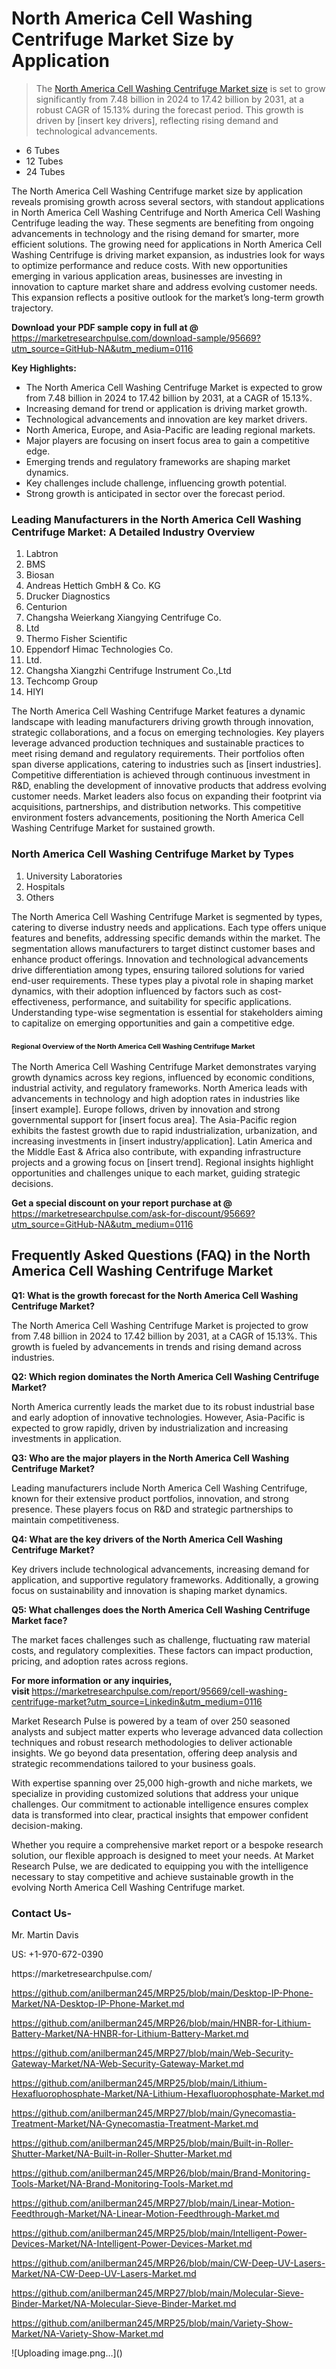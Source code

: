 <h1>North America Cell Washing Centrifuge Market&nbsp;Size by Application</h1><blockquote><p>The <a href="https://marketresearchpulse.com/download-sample/95669?utm_source=GitHub-NA&amp;utm_medium=0116">North America Cell Washing Centrifuge Market size</a> is set to grow significantly from 7.48 billion in 2024 to 17.42 billion by 2031, at a robust CAGR of 15.13% during the forecast period. This growth is driven by [insert key drivers], reflecting rising demand and technological advancements.</p></blockquote><ul><li>6 Tubes<li> 12 Tubes<li> 24 Tubes</li></ul><p>The North America Cell Washing Centrifuge market size by application reveals promising growth across several sectors, with standout applications in North America Cell Washing Centrifuge and North America Cell Washing Centrifuge leading the way. These segments are benefiting from ongoing advancements in technology and the rising demand for smarter, more efficient solutions. The growing need for applications in North America Cell Washing Centrifuge is driving market expansion, as industries look for ways to optimize performance and reduce costs. With new opportunities emerging in various application areas, businesses are investing in innovation to capture market share and address evolving customer needs. This expansion reflects a positive outlook for the market’s long-term growth trajectory.</p><p><strong>Download your PDF sample copy in full at @ </strong><a href="https://marketresearchpulse.com/download-sample/95669?utm_source=GitHub-NA&amp;utm_medium=0116">https://marketresearchpulse.com/download-sample/95669?utm_source=GitHub-NA&amp;utm_medium=0116</a></p><p><strong>Key Highlights: </strong></p><ul><li>The North America Cell Washing Centrifuge Market is expected to grow from 7.48 billion in 2024 to 17.42 billion by 2031, at a CAGR of 15.13%.</li><li>Increasing demand for trend or application is driving market growth.</li><li>Technological advancements and innovation are key market drivers.</li><li>North America, Europe, and Asia-Pacific are leading regional markets.</li><li>Major players are focusing on insert focus area to gain a competitive edge.</li><li>Emerging trends and regulatory frameworks are shaping market dynamics.</li><li>Key challenges include challenge, influencing growth potential.</li><li>Strong growth is anticipated in sector over the forecast period.</li></ul><h3>Leading Manufacturers in the North America Cell Washing Centrifuge Market: A Detailed Industry Overview</h3><ol><li>Labtron</li><li>BMS</li><li>Biosan</li><li>Andreas Hettich GmbH & Co. KG</li><li>Drucker Diagnostics</li><li>Centurion</li><li>Changsha Weierkang Xiangying Centrifuge Co.</li><li>Ltd</li><li>Thermo Fisher Scientific</li><li>Eppendorf Himac Technologies Co.</li><li>Ltd.</li><li>Changsha Xiangzhi Centrifuge Instrument Co.,Ltd</li><li>Techcomp Group</li><li>HIYI</li></ol><div class="flex max-w-full flex-col flex-grow"><div class="min-h-8 text-message flex w-full flex-col items-end gap-2 whitespace-normal break-words [.text-message+&amp;]:mt-5" dir="auto" data-message-author-role="assistant" data-message-id="fd8432e4-4910-450d-b182-61b7bfb0a01f" data-message-model-slug="gpt-4o"><div class="flex w-full flex-col gap-1 empty:hidden first:pt-[3px]"><div class="markdown prose w-full break-words dark:prose-invert light"><p>The North America Cell Washing Centrifuge Market features a dynamic landscape with leading manufacturers driving growth through innovation, strategic collaborations, and a focus on emerging technologies. Key players leverage advanced production techniques and sustainable practices to meet rising demand and regulatory requirements. Their portfolios often span diverse applications, catering to industries such as [insert industries]. Competitive differentiation is achieved through continuous investment in R&amp;D, enabling the development of innovative products that address evolving customer needs. Market leaders also focus on expanding their footprint via acquisitions, partnerships, and distribution networks. This competitive environment fosters advancements, positioning the North America Cell Washing Centrifuge Market for sustained growth.</p></div></div></div></div><h3>North America Cell Washing Centrifuge Market by Types</h3><ol><li>University Laboratories<li> Hospitals<li> Others</li></ol><div class="flex max-w-full flex-col flex-grow"><div class="min-h-8 text-message flex w-full flex-col items-end gap-2 whitespace-normal break-words [.text-message+&amp;]:mt-5" dir="auto" data-message-author-role="assistant" data-message-id="084470be-0bb7-4664-bddf-5156b4f41249" data-message-model-slug="gpt-4o-mini"><div class="flex w-full flex-col gap-1 empty:hidden first:pt-[3px]"><div class="markdown prose w-full break-words dark:prose-invert light"><p>The North America Cell Washing Centrifuge Market is segmented by types, catering to diverse industry needs and applications. Each type offers unique features and benefits, addressing specific demands within the market. The segmentation allows manufacturers to target distinct customer bases and enhance product offerings. Innovation and technological advancements drive differentiation among types, ensuring tailored solutions for varied end-user requirements. These types play a pivotal role in shaping market dynamics, with their adoption influenced by factors such as cost-effectiveness, performance, and suitability for specific applications. Understanding type-wise segmentation is essential for stakeholders aiming to capitalize on emerging opportunities and gain a competitive edge.</p></div></div></div></div><h3><span style="font-size: 11px;">Regional Overview of the North America Cell Washing Centrifuge Market</span></h3><div class="flex max-w-full flex-col flex-grow"><div class="min-h-8 text-message flex w-full flex-col items-end gap-2 whitespace-normal break-words [.text-message+&amp;]:mt-5" dir="auto" data-message-author-role="assistant" data-message-id="e9038762-ce64-4e30-91c9-9bd413514231" data-message-model-slug="gpt-4o-mini"><div class="flex w-full flex-col gap-1 empty:hidden first:pt-[3px]"><div class="markdown prose w-full break-words dark:prose-invert light"><p>The North America Cell Washing Centrifuge Market demonstrates varying growth dynamics across key regions, influenced by economic conditions, industrial activity, and regulatory frameworks. North America leads with advancements in technology and high adoption rates in industries like [insert example]. Europe follows, driven by innovation and strong governmental support for [insert focus area]. The Asia-Pacific region exhibits the fastest growth due to rapid industrialization, urbanization, and increasing investments in [insert industry/application]. Latin America and the Middle East &amp; Africa also contribute, with expanding infrastructure projects and a growing focus on [insert trend]. Regional insights highlight opportunities and challenges unique to each market, guiding strategic decisions.</p></div></div></div></div><p><strong>Get a special discount on your report purchase at @ </strong><a href="https://marketresearchpulse.com/ask-for-discount/95669?utm_source=GitHub-NA&amp;utm_medium=0116">https://marketresearchpulse.com/ask-for-discount/95669?utm_source=GitHub-NA&amp;utm_medium=0116</a></p><h2>Frequently Asked Questions (FAQ) in the North America Cell Washing Centrifuge Market</h2><p><strong>Q1: What is the growth forecast for the North America Cell Washing Centrifuge Market?</strong></p><p>The North America Cell Washing Centrifuge Market is projected to grow from 7.48 billion in 2024 to 17.42 billion by 2031, at a CAGR of 15.13%. This growth is fueled by advancements in trends and rising demand across industries.</p><p><strong>Q2: Which region dominates the North America Cell Washing Centrifuge Market?</strong></p><p>North America currently leads the market due to its robust industrial base and early adoption of innovative technologies. However, Asia-Pacific is expected to grow rapidly, driven by industrialization and increasing investments in application.</p><p><strong>Q3: Who are the major players in the North America Cell Washing Centrifuge Market?</strong></p><p>Leading manufacturers include North America Cell Washing Centrifuge, known for their extensive product portfolios, innovation, and strong presence. These players focus on R&amp;D and strategic partnerships to maintain competitiveness.</p><p><strong>Q4: What are the key drivers of the North America Cell Washing Centrifuge Market?</strong></p><p>Key drivers include technological advancements, increasing demand for application, and supportive regulatory frameworks. Additionally, a growing focus on sustainability and innovation is shaping market dynamics.</p><p><strong>Q5: What challenges does the North America Cell Washing Centrifuge Market face?</strong></p><p>The market faces challenges such as challenge, fluctuating raw material costs, and regulatory complexities. These factors can impact production, pricing, and adoption rates across regions.</p><p><strong>For more information or any inquiries, visit&nbsp;</strong><a href="https://marketresearchpulse.com/report/95669/cell-washing-centrifuge-market?utm_source=Linkedin&utm_medium=0116">https://marketresearchpulse.com/report/95669/cell-washing-centrifuge-market?utm_source=Linkedin&utm_medium=0116</a></p><p>Market Research Pulse is powered by a team of over 250 seasoned analysts and subject matter experts who leverage advanced data collection techniques and robust research methodologies to deliver actionable insights. We go beyond data presentation, offering deep analysis and strategic recommendations tailored to your business goals.</p><p>With expertise spanning over 25,000 high-growth and niche markets, we specialize in providing customized solutions that address your unique challenges. Our commitment to actionable intelligence ensures complex data is transformed into clear, practical insights that empower confident decision-making.</p><p>Whether you require a comprehensive market report or a bespoke research solution, our flexible approach is designed to meet your needs. At Market Research Pulse, we are dedicated to equipping you with the intelligence necessary to stay competitive and achieve sustainable growth in the evolving North America Cell Washing Centrifuge market.</p><h3><strong>Contact Us-</strong></h3><p>Mr. Martin Davis</p><p>US: +1-970-672-0390</p><p>https://marketresearchpulse.com/</p><p><a href="https://github.com/anilberman245/MRP25/blob/main/Desktop-IP-Phone-Market/NA-Desktop-IP-Phone-Market.md">https://github.com/anilberman245/MRP25/blob/main/Desktop-IP-Phone-Market/NA-Desktop-IP-Phone-Market.md</a></p><p><a href="https://github.com/anilberman245/MRP26/blob/main/HNBR-for-Lithium-Battery-Market/NA-HNBR-for-Lithium-Battery-Market.md">https://github.com/anilberman245/MRP26/blob/main/HNBR-for-Lithium-Battery-Market/NA-HNBR-for-Lithium-Battery-Market.md</a></p><p><a href="https://github.com/anilberman245/MRP27/blob/main/Web-Security-Gateway-Market/NA-Web-Security-Gateway-Market.md">https://github.com/anilberman245/MRP27/blob/main/Web-Security-Gateway-Market/NA-Web-Security-Gateway-Market.md</a></p><p><a href="https://github.com/anilberman245/MRP25/blob/main/Lithium-Hexafluorophosphate-Market/NA-Lithium-Hexafluorophosphate-Market.md">https://github.com/anilberman245/MRP25/blob/main/Lithium-Hexafluorophosphate-Market/NA-Lithium-Hexafluorophosphate-Market.md</a></p><p><a href="https://github.com/anilberman245/MRP27/blob/main/Gynecomastia-Treatment-Market/NA-Gynecomastia-Treatment-Market.md">https://github.com/anilberman245/MRP27/blob/main/Gynecomastia-Treatment-Market/NA-Gynecomastia-Treatment-Market.md</a></p><p><a href="https://github.com/anilberman245/MRP25/blob/main/Built-in-Roller-Shutter-Market/NA-Built-in-Roller-Shutter-Market.md">https://github.com/anilberman245/MRP25/blob/main/Built-in-Roller-Shutter-Market/NA-Built-in-Roller-Shutter-Market.md</a></p><p><a href="https://github.com/anilberman245/MRP26/blob/main/Brand-Monitoring-Tools-Market/NA-Brand-Monitoring-Tools-Market.md">https://github.com/anilberman245/MRP26/blob/main/Brand-Monitoring-Tools-Market/NA-Brand-Monitoring-Tools-Market.md</a></p><p><a href="https://github.com/anilberman245/MRP27/blob/main/Linear-Motion-Feedthrough-Market/NA-Linear-Motion-Feedthrough-Market.md">https://github.com/anilberman245/MRP27/blob/main/Linear-Motion-Feedthrough-Market/NA-Linear-Motion-Feedthrough-Market.md</a></p><p><a href="https://github.com/anilberman245/MRP25/blob/main/Intelligent-Power-Devices-Market/NA-Intelligent-Power-Devices-Market.md">https://github.com/anilberman245/MRP25/blob/main/Intelligent-Power-Devices-Market/NA-Intelligent-Power-Devices-Market.md</a></p><p><a href="https://github.com/anilberman245/MRP26/blob/main/CW-Deep-UV-Lasers-Market/NA-CW-Deep-UV-Lasers-Market.md">https://github.com/anilberman245/MRP26/blob/main/CW-Deep-UV-Lasers-Market/NA-CW-Deep-UV-Lasers-Market.md</a></p><p><a href="https://github.com/anilberman245/MRP27/blob/main/Molecular-Sieve-Binder-Market/NA-Molecular-Sieve-Binder-Market.md">https://github.com/anilberman245/MRP27/blob/main/Molecular-Sieve-Binder-Market/NA-Molecular-Sieve-Binder-Market.md</a></p><p><a href="https://github.com/anilberman245/MRP25/blob/main/Variety-Show-Market/NA-Variety-Show-Market.md">https://github.com/anilberman245/MRP25/blob/main/Variety-Show-Market/NA-Variety-Show-Market.md</a></p>
![Uploading image.png…]()
